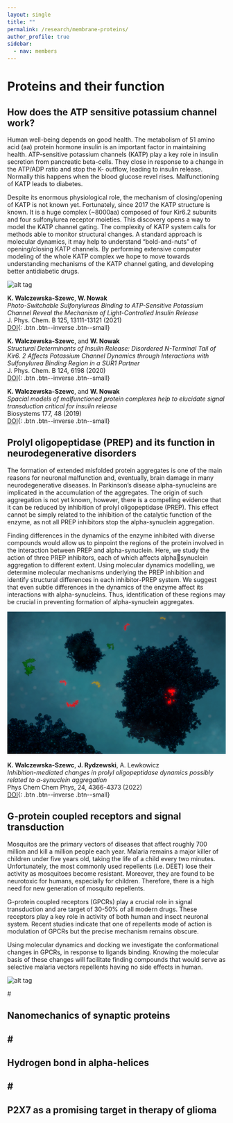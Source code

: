 ```yaml
---
layout: single
title: ""
permalink: /research/membrane-proteins/
author_profile: true
sidebar:
  - nav: members
---
```


<h1>Proteins and their function</h1>


<h2> How does the ATP sensitive potassium channel work? </h2>
Human well-being depends on good health. The metabolism of 51 amino acid (aa) protein hormone insulin is an important factor in maintaining health. ATP-sensitive potassium channels (KATP) play a key role in insulin secretion from pancreatic beta-cells. They close in response to a change in the ATP/ADP ratio and stop the K- outflow, leading to insulin release. Normally this happens when the blood glucose revel rises. Malfunctioning of KATP leads to diabetes. 

Despite its enormous physiological role, the mechanism of closing/opening of KATP is not known yet. Fortunately, since 2017 the KATP structure is known. It is a huge complex (~8000aa) composed of four Kir6.2 subunits and four sulfonylurea receptor moieties. This discovery opens a way to model the KATP channel gating. The complexity of KATP system calls for methods able to monitor structural changes. A standard approach is molecular dynamics, it may help to understand “bold-and-nuts” of opening/closing KATP channels. By performing extensive computer modeling of the whole KATP complex we hope to move towards understanding mechanisms of the KATP channel gating, and developing better antidiabetic drugs.

 ![alt tag](/assets/images/KATP.png)

__K. Walczewska-Szewc__, __W. Nowak__  
*Photo-Switchable Sulfonylureas Binding to ATP-Sensitive Potassium Channel Reveal the Mechanism of Light-Controlled Insulin Release*  
J. Phys. Chem. B 125, 13111-13121 (2021)  
[DOI](https://doi.org/10.1021/acs.jpcb.1c07292){: .btn .btn--inverse .btn--small}  

__K. Walczewska-Szewc__, and __W. Nowak__  
*Structural Determinants of Insulin Release: Disordered N-Terminal Tail of Kir6. 2 Affects Potassium Channel Dynamics through Interactions with Sulfonylurea Binding Region in a SUR1 Partner*  
J. Phys. Chem. B 124, 6198 (2020)  
[DOI](https://pubs.acs.org/doi/10.1021/acs.jpcb.0c02720){: .btn .btn--inverse .btn--small}  

__K. Walczewska-Szewc__, and __W. Nowak__  
*Spacial models of malfunctioned protein complexes help to elucidate signal transduction critical for insulin release*  
Biosystems 177, 48 (2019)  
[DOI](https://doi.org/10.1016/j.biosystems.2018.11.001){: .btn .btn--inverse .btn--small}   

<h2> Prolyl oligopeptidase (PREP) and its function in neurodegenerative disorders </h2>

The formation of extended misfolded protein aggregates is one of the main reasons for neuronal malfunction and, eventually, brain damage in many neurodegenerative diseases. In Parkinson’s disease alpha-synucleins are implicated in the accumulation of the aggregates. The origin of such aggregation is not yet known, however, there is a compelling evidence that it can be reduced by inhibition of prolyl oligopeptidase (PREP). This effect cannot be simply related to the inhibition of the catalytic function of the enzyme, as not all PREP inhibitors stop the alpha-synuclein aggregation. 

Finding differences in the dynamics of the enzyme inhibited with diverse compounds would allow us to pinpoint the regions of the protein involved in the interaction between PREP and alpha-synuclein. Here, we study the action of three PREP inhibitors, each of which affects alphasynuclein aggregation to different extent. Using molecular dynamics modelling, we determine molecular mechanisms underlying the PREP inhibition and identify structural differences in each inhibitor-PREP system. We suggest that even subtle differences in the dynamics of the enzyme affect its interactions with alpha-synucleins. Thus, identification of these regions may be crucial in preventing formation of alpha-synuclein aggregates.

 ![alt tag](/assets/images/prep.png)

__K. Walczewska-Szewc__, __J. Rydzewski__, A. Lewkowicz  
*Inhibition-mediated changes in prolyl oligopeptidase dynamics possibly related to α-synuclein aggregation*  
Phys Chem Chem Phys, 24, 4366-4373 (2022)  
[DOI](https://doi.org/10.1039/D1CP05238A){: .btn .btn--inverse .btn--small}


<h2> G-protein coupled receptors and signal transduction </h2>

Mosquitos are the primary vectors of diseases that affect roughly 700 million and kill a million people each year. Malaria remains a major killer of children under five years old, taking the life of a child every two minutes. Unfortunately, the most commonly used repellents (i.e. DEET) lose their activity as mosquitoes become resistant. Moreover, they are found to be neurotoxic for humans, especially for children. Therefore, there is a high need for new generation of mosquito repellents.

G-protein coupled receptors (GPCRs) play a crucial role in signal transduction and are target of 30-50% of all modern drugs. These receptors play a key role in activity of both human and insect neuronal system. Recent studies indicate that one of repellents mode of action is modulation of GPCRs but the precise mechanism remains obscure.

Using molecular dynamics and docking we investigate the conformational changes in GPCRs, in response to ligands binding. Knowing the molecular basis of these changes will facilitate finding compounds that would serve as selective malaria vectors repellents having no side effects in human.

 ![alt tag](/assets/images/Komary.jpg)  


#<h2> Nanomechanics of synaptic proteins <h2>
  
#<h2> Hydrogen bond in alpha-helices <h2>
  
#<h2> P2X7 as a promising target in therapy of glioma <h2>
